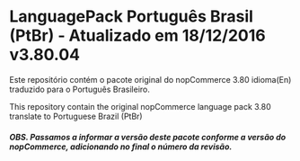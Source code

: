 # LanguagePack Português Brasil (PtBr) - Atualizado em 18/12/2016  v3.80.04


Este repositório contém o pacote original do nopCommerce 3.80 idioma(En) traduzido para o Português Brasileiro.

This repository contain the original nopCommerce language pack 3.80 translate to Portuguese Brazil (PtBr)

##### OBS. Passamos a informar a versão deste pacote conforme a versão do nopCommerce, adicionando no final o número da revisão.
